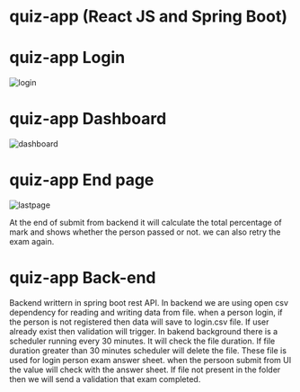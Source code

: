 # quiz-app (React JS and Spring Boot)

# quiz-app Login
![login](https://user-images.githubusercontent.com/20945050/87860412-e84fb980-c95a-11ea-83d5-541447cd223f.png)

# quiz-app Dashboard
![dashboard](https://user-images.githubusercontent.com/20945050/87860372-a6267800-c95a-11ea-88f1-3b7d4d3f5aa9.png)

# quiz-app End page
![lastpage](https://user-images.githubusercontent.com/20945050/87860433-16cd9480-c95b-11ea-8d16-9d7e97e112b9.png)


At the end of submit from backend it will calculate the total percentage of mark and shows whether the person passed or not. we can also retry the exam again.

# quiz-app Back-end
   Backend writtern in spring boot rest API. In backend we are using open csv dependency for reading and writing data from file. when a person login, if the person is not registered then data will save to login.csv file. If user already exist then validation will trigger. In bakend background there is a scheduler running every 30 minutes. It will check the file duration. If file duration greater than 30 minutes scheduler will delete the file. These file is used for login person exam answer sheet. when the persoon submit from UI the value will check with the answer sheet. If file not present in the folder then we will send a validation that exam completed. 

